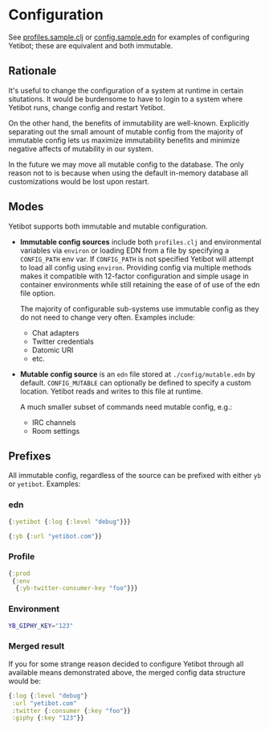 # Configuration

See [profiles.sample.clj](../config/profiles.sample.clj) or
[config.sample.edn](../config/config.sample.edn) for examples of configuring Yetibot;
these are equivalent and both immutable.

## Rationale

It's useful to change the configuration of a system at runtime in certain
situtations. It would be burdensome to have to login to a system where Yetibot
runs, change config and restart Yetibot.

On the other hand, the benefits of immutability are well-known. Explicitly
separating out the small amount of mutable config from the majority of immutable
config lets us maximize immutability benefits and minimize negative affects of
mutability in our system.

In the future we may move all mutable config to the database. The only reason
not to is because when using the default in-memory database all customizations
would be lost upon restart.

## Modes

Yetibot supports both immutable and mutable configuration.

- **Immutable config sources** include both `profiles.clj` and environmental
  variables via `environ` or loading EDN from a file by specifying a
  `CONFIG_PATH` env var. If `CONFIG_PATH` is not specified Yetibot will attempt
  to load all config using `environ`. Providing config via multiple methods
  makes it compatible with 12-factor configuration and simple usage in container
  environments while still retaining the ease of of use of the edn file option.

  The majority of configurable sub-systems use immutable config as they do not
  need to change very often. Examples include:

  - Chat adapters
  - Twitter credentials
  - Datomic URI
  - etc.

- **Mutable config source** is an `edn` file stored at `./config/mutable.edn` by
  default. `CONFIG_MUTABLE` can optionally be defined to specify a custom
  location. Yetibot reads and writes to this file at runtime.

  A much smaller subset of commands need mutable config, e.g.:

  - IRC channels
  - Room settings

## Prefixes

All immutable config, regardless of the source can be prefixed with either `yb`
or `yetibot`. Examples:

### edn

```clojure
{:yetibot {:log {:level "debug"}}}
```

```clojure
{:yb {:url "yetibot.com"}}
```

### Profile

```clojure
{:prod
 {:env
  {:yb-twitter-consumer-key "foo"}}}
```

### Environment

```bash
YB_GIPHY_KEY="123"
```

### Merged result

If you for some strange reason decided to configure Yetibot through all
available means demonstrated above, the merged config data structure would be:

```clojure
{:log {:level "debug"}
 :url "yetibot.com"
 :twitter {:consumer {:key "foo"}}
 :giphy {:key "123"}}
```
